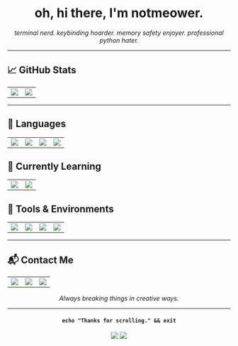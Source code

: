 <h1 align="center">oh, hi there, I'm notmeower.</h1>

<p align="center"><i>terminal nerd. keybinding hoarder. memory safety enjoyer. professional python hater.</i></p>

<hr>

<h2>📈 GitHub Stats</h2>

<table>
  <tr>
    <td>
      <img src="https://github-readme-stats-eosin-tau-79.vercel.app//api?username=notmeower77463955&theme=tokyonight&show_icons=true&hide_border=false" />
    </td>
    <td>
      <img src="https://github-readme-stats-eosin-tau-79.vercel.app//api/top-langs/?username=notmeower77463955&theme=blue-green&layout=compact&hide_border=false" />
    </td>
  </tr>
</table>

<hr>

<h2>🧠 Languages</h2>

<table>
  <tr>
    <td>
      <img src="https://img.shields.io/badge/Java-ED8B00?style=for-the-badge&logo=java&logoColor=white" />
    </td>
    <td>
      <img src="https://img.shields.io/badge/JavaScript-F7DF1E?style=for-the-badge&logo=javascript&logoColor=black" />
    </td>
    <td>
      <img src="https://img.shields.io/badge/Rhino-JS%20engine-lightgrey?style=for-the-badge" />
    </td>
    <td>
      <img src="https://img.shields.io/badge/Node.js-339933?style=for-the-badge&logo=nodedotjs&logoColor=white" />
    </td>
  </tr>
</table>

<h2>🧪 Currently Learning</h2>

<table>
  <tr>
    <td>
      <img src="https://img.shields.io/badge/C-A8B9CC?style=for-the-badge&logo=c&logoColor=black" />
    </td>
    <td>
      <img src="https://img.shields.io/badge/Rust-000000?style=for-the-badge&logo=rust&logoColor=white" />
    </td>
  </tr>
</table>

<h2>🧰 Tools & Environments</h2>

<table>
  <tr>
    <td>
      <img src="https://img.shields.io/badge/Git-F05032?style=for-the-badge&logo=git&logoColor=white" />
    </td>
    <td>
      <img src="https://img.shields.io/badge/Neovim-57A143?style=for-the-badge&logo=neovim&logoColor=white" />
    </td>
    <td>
      <img src="https://img.shields.io/badge/Arch_Linux-1793D1?style=for-the-badge&logo=arch-linux&logoColor=white" />
    </td>
    <td>
      <img src="https://img.shields.io/badge/Manjaro-35BF5C?style=for-the-badge&logo=manjaro&logoColor=white" />
    </td>
  </tr>
</table>

<hr>

<h2>📬 Contact Me</h2>

<table>
  <tr>
    <td>
      <a href="https://t.me/notmeower">
        <img src="https://img.shields.io/badge/Telegram-2CA5E0?style=for-the-badge&logo=telegram&logoColor=white" />
      </a>
    </td>
    <td>
      <a href="mailto:notmeower@proton.me">
        <img src="https://img.shields.io/badge/Email-8B89CC?style=for-the-badge&logo=protonmail&logoColor=white" />
      </a>
    </td>
    <td>
      <img src="https://img.shields.io/badge/Discord-notmeower.-5865F2?style=for-the-badge&logo=discord&logoColor=white" />
    </td>
  </tr>
</table>

<p align="center"><i>Always breaking things in creative ways.</i></p>

---

<h4 align="center">
  <code>echo "Thanks for scrolling." && exit</code>
</h4>

<p align="center">
  <img src="https://img.shields.io/badge/Made%20with-Markdown-1f425f.svg?style=flat-square">
  <img src="https://img.shields.io/badge/Uses-GitHub%20Stats-blue?style=flat-square&logo=github">
</p>
